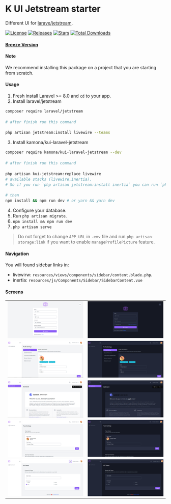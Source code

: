 # K UI Jetstream starter

Different UI for [larave/jetstream](https://github.com/laravel/jetstream).

[![License](https://img.shields.io/github/license/Kamona-WD/kui-laravel-jetstream)](https://github.com/Kamona-WD/kui-laravel-jetstream/blob/main/LICENSE.md)
[![Releases](https://img.shields.io/github/release/Kamona-WD/kui-laravel-jetstream)](https://github.com/Kamona-WD/kui-laravel-jetstream/releases)
[![Stars](https://img.shields.io/github/stars/Kamona-WD/kui-laravel-jetstream)](https://github.com/Kamona-WD/kui-laravel-jetstream/stargazers)
[![Total Downloads](https://img.shields.io/packagist/dt/kamona/kui-laravel-jetstream.svg)](https://packagist.org/packages/kamona/kui-laravel-jetstream)

#### [Breeze Version](https://github.com/Kamona-WD/kui-laravel-breeze)

#### Note

We recommend installing this package on a project that you are starting from scratch.

#### Usage

1. Fresh install Laravel >= 8.0 and `cd` to your app.
2. Install laravel/jetstream

```sh
composer require laravel/jetstream

# after finish run this command

php artisan jetstream:install livewire --teams
```

3. Install kamona/kui-laravel-jetstream

```sh
composer require kamona/kui-laravel-jetstream --dev

# after finish run this command

php artisan kui-jetstream:replace livewire
# available stacks (livewire,inertia).
# So if you run `php artisan jetstream:install inertia` you can run `php artisan kui-jetstream:replace inertia`

# then
npm install && npm run dev # or yarn && yarn dev
```

4. Configure your database.
5. Run `php artisan migrate`.
6. `npm install && npm run dev`
7. `php artisan serve`

> Do not forget to change `APP_URL` in `.emv` file and run `php artisan storage:link` if you want to enable `manageProfilePicture` feature.

#### Navigation

You will found sidebar links in:

- livewirw: `resources/views/components/sidebar/content.blade.php`.
- inertia: `resources/js/Components/Sidebar/SidebarContent.vue`

#### Screens

|                                     |                                    |
| ----------------------------------- | ---------------------------------- |
| ![Shocase 1](screens/r-light.PNG)   | ![Shocase 7](screens/l-dark.PNG)   |
| ![Shocase 2](screens/p-light.PNG)   | ![Shocase 8](screens/p-dark.PNG)   |
| ![Shocase 2](screens/d-light.PNG)   | ![Shocase 8](screens/d-dark.PNG)   |
| ![Shocase 2](screens/t-light.PNG)   | ![Shocase 8](screens/t-dark.PNG)   |
| ![Shocase 2](screens/api-light.PNG) | ![Shocase 8](screens/api-dark.PNG) |
